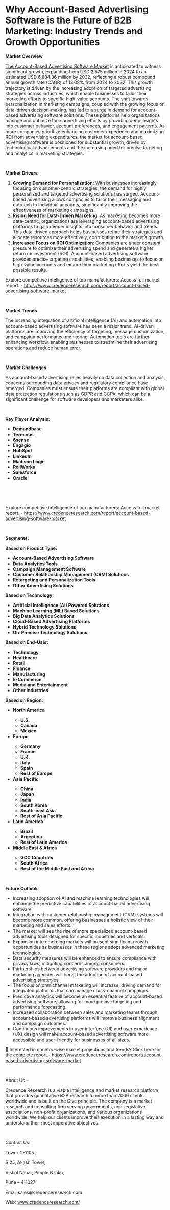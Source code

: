 # Why Account-Based Advertising Software is the Future of B2B Marketing: Industry Trends and Growth Opportunities


<p><strong>Market Overview</strong></p>
<p><a href="https://www.credenceresearch.com/report/account-based-advertising-software-market">The Account-Based Advertising Software Market</a> is anticipated to witness significant growth, expanding from USD 2,575 million in 2024 to an estimated USD 6,884.36 million by 2032, reflecting a robust compound annual growth rate (CAGR) of 13.08% from 2024 to 2032. This growth trajectory is driven by the increasing adoption of targeted advertising strategies across industries, which enable businesses to tailor their marketing efforts to specific high-value accounts. The shift towards personalization in marketing campaigns, coupled with the growing focus on data-driven decision-making, has led to a surge in demand for account-based advertising software solutions. These platforms help organizations manage and optimize their advertising efforts by providing deep insights into customer behavior, account preferences, and engagement patterns. As more companies prioritize enhancing customer experience and maximizing ROI from advertising expenditures, the market for account-based advertising software is positioned for substantial growth, driven by technological advancements and the increasing need for precise targeting and analytics in marketing strategies.</p>
<p><strong>&nbsp;</strong></p>
<p><strong>Market Drivers</strong></p>
<ol>
<li><strong>Growing Demand for Personalization</strong>: With businesses increasingly focusing on customer-centric strategies, the demand for highly personalized and targeted advertising solutions has surged. Account-based advertising allows companies to tailor their messaging and outreach to individual accounts, significantly improving the effectiveness of marketing campaigns.</li>
<li><strong>Rising Need for Data-Driven Marketing</strong>: As marketing becomes more data-centric, organizations are leveraging account-based advertising platforms to gain deeper insights into consumer behavior and trends. This data-driven approach helps businesses refine their strategies and allocate resources more effectively, contributing to the market&rsquo;s growth.</li>
<li><strong>Increased Focus on ROI Optimization</strong>: Companies are under constant pressure to optimize their advertising spend and generate a higher return on investment (ROI). Account-based advertising software provides precise targeting capabilities, enabling businesses to focus on high-value accounts and ensure their marketing efforts yield the best possible results.</li>
</ol>
<p>Explore competitive intelligence of top manufacturers: Access full market report. - <a href="https://www.credenceresearch.com/report/account-based-advertising-software-market">https://www.credenceresearch.com/report/account-based-advertising-software-market</a></p>
<p><strong>&nbsp;</strong></p>
<p><strong>Market Trends</strong></p>
<p>The increasing integration of artificial intelligence (AI) and automation into account-based advertising software has been a major trend. AI-driven platforms are improving the efficiency of targeting, message customization, and campaign performance monitoring. Automation tools are further enhancing workflow, enabling businesses to streamline their advertising operations and reduce human error.</p>
<p><strong>&nbsp;</strong></p>
<p><strong>Market Challenges</strong></p>
<p>As account-based advertising relies heavily on data collection and analysis, concerns surrounding data privacy and regulatory compliance have emerged. Companies must ensure their platforms are compliant with global data protection regulations such as GDPR and CCPA, which can be a significant challenge for software developers and marketers alike.</p>
<p><strong>&nbsp;</strong></p>
<p><strong>Key Player Analysis:</strong></p>
<ul>
<li><strong>Demandbase</strong></li>
<li><strong>Terminus</strong></li>
<li><strong>6sense</strong></li>
<li><strong>Engagio</strong></li>
<li><strong>HubSpot</strong></li>
<li><strong>LinkedIn</strong></li>
<li><strong>Madison Logic</strong></li>
<li><strong>RollWorks</strong></li>
<li><strong>Salesforce</strong></li>
<li><strong>Oracle</strong></li>
</ul>
<p><strong>&nbsp;</strong></p>
<p><strong>&nbsp;</strong></p>
<p>Explore competitive intelligence of top manufacturers: Access full market report. - <a href="https://www.credenceresearch.com/report/account-based-advertising-software-market">https://www.credenceresearch.com/report/account-based-advertising-software-market</a></p>
<p><strong>&nbsp;</strong></p>
<p><strong>Segments:</strong></p>
<p><strong>Based on Product Type:</strong></p>
<ul>
<li><strong>Account-Based Advertising Software</strong></li>
<li><strong>Data Analytics Tools</strong></li>
<li><strong>Campaign Management Software</strong></li>
<li><strong>Customer Relationship Management (CRM) Solutions</strong></li>
<li><strong>Retargeting and Personalization Tools</strong></li>
<li><strong>Other Advertising Solutions</strong></li>
</ul>
<p><strong>Based on Technology:</strong></p>
<ul>
<li><strong>Artificial Intelligence (AI) Powered Solutions</strong></li>
<li><strong>Machine Learning (ML) Based Solutions</strong></li>
<li><strong>Big Data Analytics Solutions</strong></li>
<li><strong>Cloud-Based Advertising Platforms</strong></li>
<li><strong>Hybrid Technology Solutions</strong></li>
<li><strong>On-Premise Technology Solutions</strong></li>
</ul>
<p><strong>Based on End-User:</strong></p>
<ul>
<li><strong>Technology</strong></li>
<li><strong>Healthcare</strong></li>
<li><strong>Retail</strong></li>
<li><strong>Finance</strong></li>
<li><strong>Manufacturing</strong></li>
<li><strong>E-Commerce</strong></li>
<li><strong>Media and Entertainment</strong></li>
<li><strong>Other Industries</strong></li>
</ul>
<p><strong>Based on Region:</strong></p>
<ul>
<li><strong>North America</strong></li>
<ul>
<li><strong>U.S.</strong></li>
<li><strong>Canada</strong></li>
<li><strong>Mexico</strong></li>
</ul>
<li><strong>Europe</strong></li>
<ul>
<li><strong>Germany</strong></li>
<li><strong>France</strong></li>
<li><strong>U.K.</strong></li>
<li><strong>Italy</strong></li>
<li><strong>Spain</strong></li>
<li><strong>Rest of Europe</strong></li>
</ul>
<li><strong>Asia Pacific</strong></li>
<ul>
<li><strong>China</strong></li>
<li><strong>Japan</strong></li>
<li><strong>India</strong></li>
<li><strong>South Korea</strong></li>
<li><strong>South-east Asia</strong></li>
<li><strong>Rest of Asia Pacific</strong></li>
</ul>
<li><strong>Latin America</strong></li>
<ul>
<li><strong>Brazil</strong></li>
<li><strong>Argentina</strong></li>
<li><strong>Rest of Latin America</strong></li>
</ul>
<li><strong>Middle East &amp; Africa</strong></li>
<ul>
<li><strong>GCC Countries</strong></li>
<li><strong>South Africa</strong></li>
<li><strong>Rest of the Middle East and Africa</strong></li>
</ul>
</ul>
<p><strong>&nbsp;</strong></p>
<p><strong>Future Outlook </strong></p>
<ul>
<li>Increasing adoption of AI and machine learning technologies will enhance the predictive capabilities of account-based advertising software.</li>
<li>Integration with customer relationship management (CRM) systems will become more common, offering businesses a holistic view of their marketing and sales efforts.</li>
<li>The market will see the rise of more specialized account-based advertising tools designed for specific industries and verticals.</li>
<li>Expansion into emerging markets will present significant growth opportunities as businesses in these regions adopt advanced marketing technologies.</li>
<li>Data security measures will be enhanced to ensure compliance with privacy laws, mitigating concerns among consumers.</li>
<li>Partnerships between advertising software providers and major marketing agencies will boost the adoption of account-based advertising strategies.</li>
<li>The focus on omnichannel marketing will increase, driving demand for integrated platforms that can manage cross-channel campaigns.</li>
<li>Predictive analytics will become an essential feature of account-based advertising software, allowing for more precise targeting and performance forecasting.</li>
<li>Increased collaboration between sales and marketing teams through account-based advertising platforms will improve business alignment and campaign outcomes.</li>
<li>Continuous improvements in user interface (UI) and user experience (UX) design will make account-based advertising software more accessible and user-friendly for businesses of all sizes.</li>
</ul>
<p>📌 Interested in country-wise market projections and trends? Click here for the complete report.- <a href="https://www.credenceresearch.com/report/account-based-advertising-software-market">https://www.credenceresearch.com/report/account-based-advertising-software-market</a></p>
<p>&nbsp;</p>
<p>About Us &ndash;</p>
<p>Credence Research is a viable intelligence and market research platform that provides quantitative B2B research to more than 2000 clients worldwide and is built on the Give principle. The company is a market research and consulting firm serving governments, non-legislative associations, non-profit organizations, and various organizations worldwide. We help our clients improve their execution in a lasting way and understand their most imperative objectives.</p>
<p>&nbsp;</p>
<p>Contact Us:</p>
<p>Tower C-1105 ,</p>
<p>S 25, Akash Tower,</p>
<p>Vishal Nahar, Pimple Nilakh,</p>
<p>Pune &ndash; 411027</p>
<p>Email:sales@credenceresearch.com</p>
<p>Web: <a href="http://www.credenceresearch.com/">www.credenceresearch.com/</a></p>
